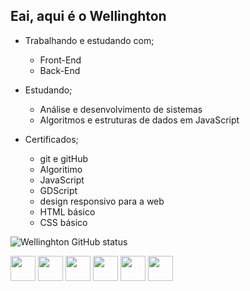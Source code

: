 ## Eai, aqui é o Wellinghton

- Trabalhando e estudando com;
  - Front-End
  - Back-End
  
- Estudando;
  
  - Análise e desenvolvimento de sistemas
  - Algoritmos e estruturas de dados em JavaScript

- Certificados;
  
  - git e gitHub
  - Algoritimo
  - JavaScript
  - GDScript
  - design responsivo para a web
  - HTML básico
  - CSS básico 
    
![Wellinghton GitHub status](https://github-readme-stats.vercel.app/api?username=kikeeufalo&show_icons=true&theme=dracula)

<div>
  <img width="40px" src="https://github.com/user-attachments/assets/d09bf1f7-3189-4279-9ec7-2f8d6272a6e4">
  <img width="40px" src="https://github.com/user-attachments/assets/94cb76ae-d8be-4cd2-bae2-904ead346450">
  <img width="40px" src="https://github.com/user-attachments/assets/d02353a8-9a9e-4c47-96eb-a2661b59116e">
  <img width="40px" src="https://github.com/user-attachments/assets/1eee316e-6c2b-4e62-9bd7-0eb11c3ea6f6"> 
  <img width="40px" src="https://github.com/user-attachments/assets/cb37b169-91ad-4c2d-b677-fa63a4fb9126">
  <img width="40px" src="https://cdn.icon-icons.com/icons2/3053/PNG/512/godot_macos_bigsur_icon_190137.png">
</div>

##
